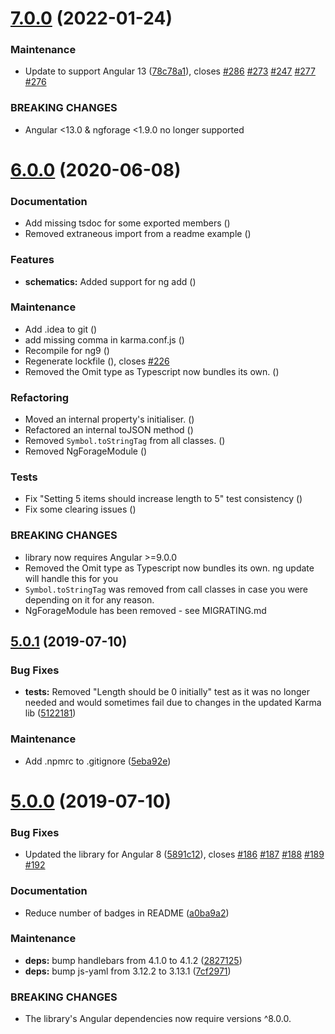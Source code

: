 # [7.0.0](https://github.com/Alorel/ngforage/compare/6.0.0...7.0.0) (2022-01-24)


### Maintenance

* Update to support Angular 13 ([78c78a1](https://github.com/Alorel/ngforage/commit/78c78a1d39a9e2030b0bd9ecfc3691bdca2c350c)), closes [#286](https://github.com/Alorel/ngforage/issues/286) [#273](https://github.com/Alorel/ngforage/issues/273) [#247](https://github.com/Alorel/ngforage/issues/247) [#277](https://github.com/Alorel/ngforage/issues/277) [#276](https://github.com/Alorel/ngforage/issues/276)


### BREAKING CHANGES

* Angular <13.0 & ngforage <1.9.0 no longer supported

# [6.0.0](https://github.com/Alorel/ngforage/compare/5.0.1...6.0.0) (2020-06-08)


### Documentation

* Add missing tsdoc for some exported members ([](https://github.com/Alorel/ngforage/commit/442be19))
* Removed extraneous import from a readme example ([](https://github.com/Alorel/ngforage/commit/a5619c0))


### Features

* **schematics:** Added support for ng add ([](https://github.com/Alorel/ngforage/commit/f4af048))


### Maintenance

* Add .idea to git ([](https://github.com/Alorel/ngforage/commit/96f654c))
* add missing comma in karma.conf.js ([](https://github.com/Alorel/ngforage/commit/99318f3))
* Recompile for ng9 ([](https://github.com/Alorel/ngforage/commit/652e124))
* Regenerate lockfile ([](https://github.com/Alorel/ngforage/commit/95c8df7)), closes [#226](https://github.com/Alorel/ngforage/issues/226)
* Removed the Omit type as Typescript now bundles its own. ([](https://github.com/Alorel/ngforage/commit/2753a62))


### Refactoring

* Moved an internal property's initialiser. ([](https://github.com/Alorel/ngforage/commit/2486707))
* Refactored an internal toJSON method ([](https://github.com/Alorel/ngforage/commit/e255c02))
* Removed `Symbol.toStringTag` from all classes. ([](https://github.com/Alorel/ngforage/commit/701c7a3))
* Removed NgForageModule ([](https://github.com/Alorel/ngforage/commit/e419759))


### Tests

* Fix "Setting 5 items should increase length to 5" test consistency ([](https://github.com/Alorel/ngforage/commit/3d134de))
* Fix some clearing issues ([](https://github.com/Alorel/ngforage/commit/52e2161))


### BREAKING CHANGES

* library now requires Angular >=9.0.0
* Removed the Omit type as Typescript now bundles its own. ng update will handle this for you
* `Symbol.toStringTag` was removed from call classes in case you were depending on it for any reason.
* NgForageModule has been removed - see MIGRATING.md

## [5.0.1](https://github.com/Alorel/ngforage/compare/5.0.0...5.0.1) (2019-07-10)


### Bug Fixes

* **tests:** Removed "Length should be 0 initially" test as it was no longer needed and would sometimes fail due to changes in the updated Karma lib ([5122181](https://github.com/Alorel/ngforage/commit/5122181))


### Maintenance

* Add .npmrc to .gitignore ([5eba92e](https://github.com/Alorel/ngforage/commit/5eba92e))

# [5.0.0](https://github.com/Alorel/ngforage/compare/4.0.3...5.0.0) (2019-07-10)


### Bug Fixes

* Updated the library for Angular 8 ([5891c12](https://github.com/Alorel/ngforage/commit/5891c12)), closes [#186](https://github.com/Alorel/ngforage/issues/186) [#187](https://github.com/Alorel/ngforage/issues/187) [#188](https://github.com/Alorel/ngforage/issues/188) [#189](https://github.com/Alorel/ngforage/issues/189) [#192](https://github.com/Alorel/ngforage/issues/192)


### Documentation

* Reduce number of badges in README ([a0ba9a2](https://github.com/Alorel/ngforage/commit/a0ba9a2))


### Maintenance

* **deps:** bump handlebars from 4.1.0 to 4.1.2 ([2827125](https://github.com/Alorel/ngforage/commit/2827125))
* **deps:** bump js-yaml from 3.12.2 to 3.13.1 ([7cf2971](https://github.com/Alorel/ngforage/commit/7cf2971))


### BREAKING CHANGES

* The library's Angular dependencies now require versions ^8.0.0.
